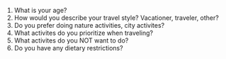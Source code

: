 1. What is your age?
2. How would you describe your travel style? Vacationer, traveler, other?
3. Do you prefer doing nature activities, city activites?
4. What activites do you prioritize when traveling?
5. What activites do you NOT want to do?
6. Do you have any dietary restrictions?
